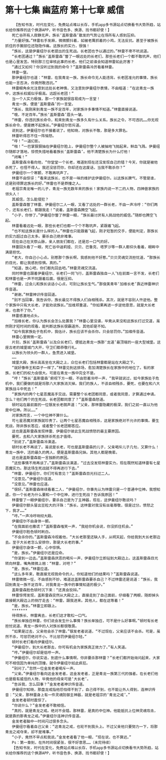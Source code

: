# 第十七集 幽蓝府 第十七章 威信
        【告知书友，时代在变化，免费站点难以长存，手机app多书源站点切换看书大势所趋，站长给你推荐的这个换源APP，听书音色多、换源、找书都好使！】
       死亡谷所有人寂静无声，族长‘盖斯雷森’散发的气势让在场所有人感到压抑。
       “力量好强。”林雷右手发麻，微微颤抖着，如被老鹰抓着的小鸡，无法反抗。甚至于被族长抓住的手腕部位还隐隐作痛。这族长的实力，很强！
       “族长，这是伊曼纽尔长老提出的生死战。长老团也予以通过的。”林雷不卑不吭说道。
       “长老团通过？”族长‘盖斯雷森’瞥了一眼远处的长老们，那些长老们一个都不敢吭声，他们也是心里发苦。特别那三位审核此事的长老。他们之前谁会知道林雷如此厉害？
       “通过又如何？你没听过到我的命令？”盖斯雷森冷厉看着林雷。
       林雷一窒。
       那伊曼纽尔也道：“林雷，在我青龙一族，族长命令无人能违背。长老团准允的事情，族长也能一言否决，你竟然敢违抗。”
       林雷眼角余光注意到远处长老神情，又注意到伊曼纽尔表情，不由暗道：“在这青龙一族中，这族长权威似乎极高。远超长老团！”
       当一个人实力极强，那一个家族就很容易成为一言堂！
       青龙一族，便是‘盖斯雷森’的一言堂。
       “族长，我刚来到青龙一族不足百年，对家族许多事情不知道。”林雷直接说道。
       “哦，不足百年。”族长‘盖斯雷森’眉头一皱。
       “林雷，你违抗族长命令，和来到青龙一族多久有什么关系。族长之令，不可违抗……你无视族长命令，便是瞧不起族长。”伊曼纽尔怒斥道。
       说到这，伊曼纽尔也不接着说了。他知晓，对族长不敬，那是多大罪名。
       林雷听得忍不住一阵恼怒。
       “呼！”一道幻影。
       “啪！”一巴掌狠狠抽在伊曼纽尔脸上，伊曼纽尔整个人被抽地飞抛起来，鲜血飞溅。伊曼纽尔随即才落地，惊慌失措地看着族长‘盖斯雷森’。他不清楚族长为什么打他！
       “闭嘴！”
       盖斯雷森冷看向他，“你堂堂一个长老，难道到现在还没发现自己的错？今天，你就是被他杀死了。也怪不得人。我还没惩罚你，你却还在这废话，当我不敢杀你？”
       伊曼纽尔一个寒颤，不敢再吭声了。
       林雷不由惊讶：“看来这族长，也不是一味的维护这伊曼纽尔。以这族长脾气，不管是谁，还是别得罪这族长的好。”林雷也不是莽撞之人。
       老祖宗青龙唯一的儿子，青龙一族无数年来的族长！家族内说一不二的人物，四神兽家族的领头人！
       其威信，怎么能侵犯？
       盖斯雷森瞥了林雷、伊曼纽尔二人一眼，又看了远处的一群长老，不由一声冷哼：“你们两个，还有长老们，都跟我走！”说着，盖斯雷森腾空飞起。
       “小子，你惨了。”伊曼纽尔瞥了林雷一眼，“族长最讨厌有人挑战他的威信。”随即也腾空飞起。
       林雷看着远处一眼，那些长老们也都一个个不敢吭声，紧跟着飞起。
       “也不知这族长是什么样的人。”林雷也只能跟着飞起，刚才短暂的交手，便能判定，那族长的实力超过自己太多。要杀自己绝非难事。
       现在自己在天祭山脉，亲人朋友们都在，还是忍一口气的好。
       林雷回头看了一眼，死亡谷中迪莉娅、贝贝、巴鲁克、塔罗沙等一群人都仰头看着，眼眸中满是担忧。
       “老大，你自己小心点。别惹那个族长啊，我感到他不好惹。”贝贝灵魂交流担忧道，“那族长的目光，都让我感到惊惧。真的。”
       “知道，放心吧，你们都先回去吧。”林雷灵魂交流道。
       同时林雷也跟着伊曼纽尔、长老们一同飞行，盖斯雷森独自一人飞在前面一言不发，长老们和林雷也是一声不吭跟着后面，很是压抑。
       “林雷，过会儿和族长谈话小心点，可别让族长生气。”那俊美青年‘加维长老’靠近林雷神识传音道。
       “谢谢。”林雷神识传音回道。
       “别不当回事，我告诉你，族长最见不得族人们自相残杀。其次，就是不容别人忤逆他。整个家族中只有大长老，才能劝说族长。”加维郑重道，“你如果再进一步逆他意思，就是大长老来，也救不了你。”
       林雷感激地点头。
       “加维长老，你认为族长会怎么处置我？”林雷心里没谱，毕竟从来没和这族长打过交道，虽然刚才短时间的观看，能判断这族长很霸道外，其他却是不知。
       “如今我家族处于危机中，我估计，族长应该不会杀你。只会惩罚你。”加维传音道。
       林雷心里微微一定。
       片刻，族长‘盖斯雷森’以及众长老们，便抵达青龙一族那‘龙道’最顶端的一座大型城堡。这座古老的城堡城门大开，守卫们都恭敬行礼。
       以族长为领头的一群人，鱼贯进入城堡。
       ……
       城堡大殿，族长高高坐在大殿之上，众位长老们包括林雷都是站在大殿之下。
       “就好像帝王和臣子一样了。”林雷见到这排场，愈加清楚族长在家族中的地位了。有的家族，长老们的权力会很大。可是在青龙一族中完全不是。
       “哼！”族长‘盖斯雷森’俯视下方一眼，不由怒着冷哼一声，“我早就说过，如今家族处于危机中，我们要做的就是将那八大家族消灭掉。我们的族人，不该自相残杀，要死，也要在和八大家族战斗中死去！”
       “家族内的两个七星恶魔高手交战，需要整个长老团都同意，或者我同意，才算通过申请。怎么？他们两个的生死战，长老团都同意了？”盖斯雷森怒道。
       顿时站在最前面的一位银发长老朗声道：“父亲，那林雷隐藏的极深，我们之前一直以为他是中位神。所以……”
       对家族而言，一个中位神不算什么。
       可七星恶魔对家族就珍贵了。让两个七星恶魔自相残杀，这是家族绝对不允许的事情。要生死战，除非族长答应，或者整个长老团都答应。
       这也是盖斯雷森发现林雷、伊曼纽尔彼此生死战愤怒的最主要原因。
       要死，去和八大家族拼杀死去才值得。
       “别说了。”盖斯雷森冷漠道。
       顿时长老不再说了。虽说是长老，可也是盖斯雷森的儿子，父亲喝斥儿子几句，又算什么！青龙一族中，活的最久的两人，便是盖斯雷森兄妹。其他人都是晚辈。
       这也是盖斯雷森能一言独断的原因。
       “这些事情不用再谈了。”盖斯雷森淡漠道，“过去没发现林雷实力，现在既然知道林雷有七星恶魔实力。那这场生死战就不得再进行下去。”
       “林雷，伊曼纽尔，你们可有意见？”盖斯雷森目光扫过二人。
       “没意见。”伊曼纽尔连道。
       “没意见。”林雷也应道。
       “很好。”盖斯雷森继续看着二人，“伊曼纽尔，你事先认为林雷只是一个普通中位神。我想知道，你一个长老为什么要和一个中位神，进行生死战？告诉我原因！”
       林雷瞥了一眼伊曼纽尔，要杀自己是为了主神器，现在，这伊曼纽尔敢说吗？
       伊曼纽尔额头冒出豆粒大的汗珠：“族长，这林雷对我没有丝毫尊敬，很是过分。愤怒之下，我才……”
       “哼。”一声冷哼响彻大殿。
       伊曼纽尔不由身体一颤。
       “在我面前也撒谎？”盖斯雷森嗤笑一声，“我给你机会说，你没抓住机会。”
       伊曼纽尔脸色顿时刷白。
       “不会杀你的。”盖斯雷森冷视着他，“大长老那里还缺人手，从明天起，你给我到大长老那边去。至于大长老怎么安排你，那是大长老的事。”
       伊曼纽尔身体一颤，心中惊惧。
       “是，族长。”伊曼纽尔还是应命。
       “你滚到一边去。”盖斯雷森厌恶的喝斥一声，伊曼纽尔立即站到大殿边上。这盖斯雷森目光转向林雷，嘴角微微上翘：“林雷，对吧？”
       “是，族长。”林雷应道。
       “这么多年来，敢直接无视我命令的人，你知道他们的结果吗？”盖斯雷森说道。
       林雷微微一怔，不由感到不妙，难道这盖斯雷森要杀自己？不过林雷还是说道：“族长，我回到青龙一族不足百年，对我青龙一族中的事情知道的极少。”
       盖斯雷森脸色顿时沉下来：“还真会狡辩。”
       林雷惊愕发现，盖斯雷森突然从大殿之上，直接走到了自己面前，仔细看了两眼，随即掉头直接朝大殿边上的侧厅走去：“林雷，跟我进来。其他人，都在这等着！”
       “是，族长。”林雷立即跟上。
       *******
       待得族长、林雷离去，长老们这才敢松一口气。
       “族长单独召林雷，你们说会发生什么事情？族长单独召，可不是什么好事啊。”顿时有长老担忧说道，青龙一族中的人对族长都很敬畏。
       “如果是过去，父亲他会杀了林雷。”银发老者说道，“不过现在，父亲应该不会杀。可是，虽然不杀，可惩罚绝对不小。不比惩罚伊曼纽尔轻。”
       顿时长老们看向伊曼纽尔。
       “伊曼纽尔，到大长老那去，你可有机会为家族真正效力了。”有人笑道。
       “哼。”伊曼纽尔却是低哼一声。
       “伊曼纽尔，你说实话，到底什么事情啊，你非要杀那林雷？”长老们都开始询问起来，大家可不相信因为单纯的顶撞，就令伊曼纽尔如此疯狂。
       “别问了。”忽然一位金发老者喝斥一声。
       “父亲。”伊曼纽尔看向这金发老者，这金发老者，正是青龙一族第三代的强者。在长老们他也是极有威信的人物，毕竟他的母亲可是‘大长老’。
       “告诉我，怎么回事？”金发老者神识传音道。
       伊曼纽尔知晓，那盘龙戒指他恐怕得不到了，自己得不到，也不能让外人得到，连神识传音：“父亲，那林雷身上有一件灵魂防御主神器，就是老祖宗的‘青龙之戒’。”
       金发老者顿时震惊了。
       “你说什么？”金发老者不敢相信。
       “真的，就是青龙之戒。绝对不会错。那林雷，是真的中位神。他能抵抗上位神灵魂攻击，就是靠的那青龙之戒。”伊曼纽尔连神识传音道。
       金发老者脑中一时间闪过很多念头。
       伊曼纽尔看着自己父亲：“这青龙之戒，也轮不到我头上。不过父亲他只要努力一下，将那青龙之戒夺来，却不是难事。”
       “小子，竟然不早点和我说。”金发老者看了他一眼，“现在说，也不算迟。”
       Ps：第一章到，在外时间很紧张，很不好意思……（未完待续）
       【告知书友，时代在变化，免费站点难以长存，手机app多书源站点切换看书大势所趋，站长给你推荐的这个换源APP，听书音色多、换源、找书都好使！】